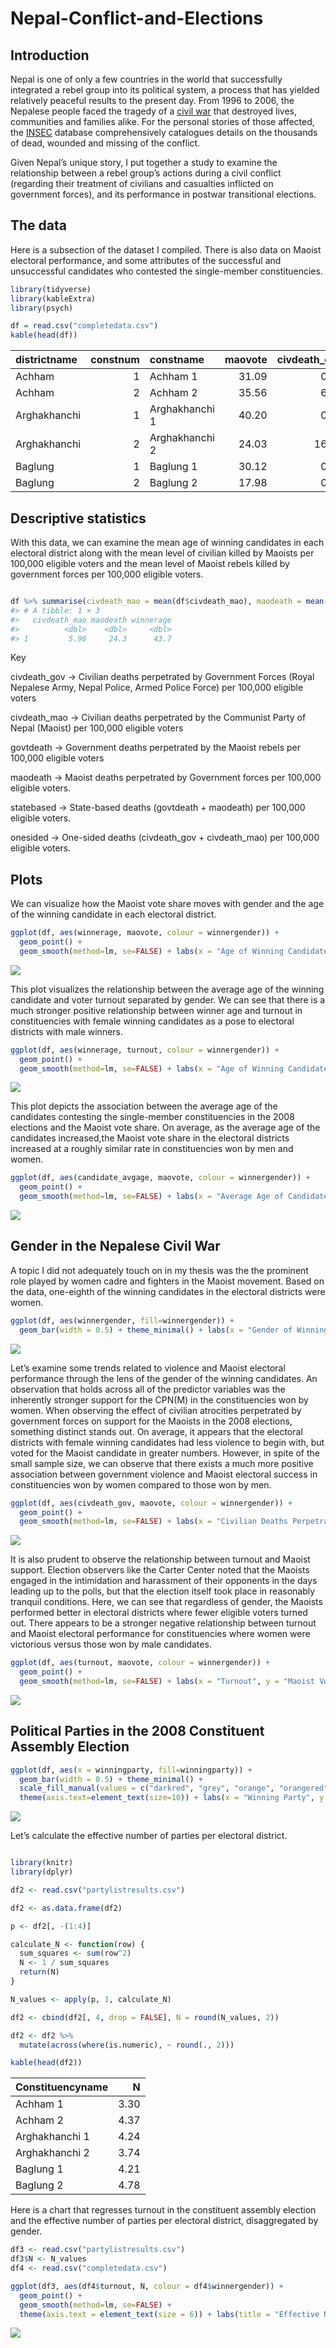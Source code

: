 
<!-- README.md is generated from README.Rmd. Please edit that file -->

# Nepal-Conflict-and-Elections

<!-- badges: start -->
<!-- badges: end -->

## Introduction

Nepal is one of only a few countries in the world that successfully
integrated a rebel group into its political system, a process that has
yielded relatively peaceful results to the present day. From 1996 to
2006, the Nepalese people faced the tragedy of a [civil
war](https://en.wikipedia.org/wiki/Nepalese_Civil_War) that destroyed
lives, communities and families alike. For the personal stories of those
affected, the [INSEC](https://www.insec.org.np/victim) database
comprehensively catalogues details on the thousands of dead, wounded and
missing of the conflict.

Given Nepal’s unique story, I put together a study to examine the
relationship between a rebel group’s actions during a civil conflict
(regarding their treatment of civilians and casualties inflicted on
government forces), and its performance in postwar transitional
elections.

## The data

Here is a subsection of the dataset I compiled. There is also data on
Maoist electoral performance, and some attributes of the successful and
unsuccessful candidates who contested the single-member constituencies.

``` r
library(tidyverse)
library(kableExtra)
library(psych)

df = read.csv("completedata.csv")
kable(head(df))
```

| districtname | constnum | constname      | maovote | civdeath_gov | civdeath_mao | govtdeath | maodeath | statebased | onesided | turnout | candidate_avgage | winnerage | per_femalecandidates | per_malecandidates | winnergender | winningparty |
|:-------------|---------:|:---------------|--------:|-------------:|-------------:|----------:|---------:|-----------:|---------:|--------:|-----------------:|----------:|---------------------:|-------------------:|:-------------|:-------------|
| Achham       |        1 | Achham 1       |   31.09 |         0.00 |         0.00 |      0.00 |     0.00 |       0.00 |     0.00 |   54.53 |            40.57 |        40 |                 0.00 |             100.00 | M            | UML          |
| Achham       |        2 | Achham 2       |   35.56 |         6.27 |         8.36 |    138.97 |    76.27 |      14.63 |   215.24 |   52.82 |            45.50 |        32 |                 0.00 |             100.00 | M            | CPNM         |
| Arghakhanchi |        1 | Arghakhanchi 1 |   40.20 |         0.00 |         0.00 |      0.00 |     0.00 |       0.00 |     0.00 |   55.34 |            44.75 |        46 |                12.50 |              87.50 | M            | CPNM         |
| Arghakhanchi |        2 | Arghakhanchi 2 |   24.03 |        16.19 |         8.63 |     62.59 |    87.42 |      24.82 |   150.01 |   52.05 |            44.33 |        46 |                16.67 |              83.33 | F            | NC           |
| Baglung      |        1 | Baglung 1      |   30.12 |         0.00 |         0.00 |      0.00 |     0.00 |       0.00 |     0.00 |   60.01 |            46.70 |        48 |                10.00 |              90.00 | M            | UML          |
| Baglung      |        2 | Baglung 2      |   17.98 |         0.00 |         0.00 |      0.00 |     0.00 |       0.00 |     0.00 |   55.29 |            47.00 |        66 |                10.00 |              90.00 | M            | RJ           |

## Descriptive statistics

With this data, we can examine the mean age of winning candidates in
each electoral district along with the mean level of civilian killed by
Maoists per 100,000 eligible voters and the mean level of Maoist rebels
killed by government forces per 100,000 eligible voters.

``` r

df %>% summarise(civdeath_mao = mean(df$civdeath_mao), maodeath = mean(df$maodeath), winnerage = mean(df$winnerage))%>% tibble()
#> # A tibble: 1 × 3
#>   civdeath_mao maodeath winnerage
#>          <dbl>    <dbl>     <dbl>
#> 1         5.96     24.3      43.7
```

Key

civdeath_gov -\> Civilian deaths perpetrated by Government Forces (Royal
Nepalese Army, Nepal Police, Armed Police Force) per 100,000 eligible
voters

civdeath_mao -\> Civilian deaths perpetrated by the Communist Party of
Nepal (Maoist) per 100,000 eligible voters

govtdeath -\> Government deaths perpetrated by the Maoist rebels per
100,000 eligible voters

maodeath -\> Maoist deaths perpetrated by Government forces per 100,000
eligible voters.

statebased -\> State-based deaths (govtdeath + maodeath) per 100,000
eligible voters.

onesided -\> One-sided deaths (civdeath_gov + civdeath_mao) per 100,000
eligible voters.

## Plots

We can visualize how the Maoist vote share moves with gender and the age
of the winning candidate in each electoral district.

``` r
ggplot(df, aes(winnerage, maovote, colour = winnergender)) + 
  geom_point() +  
  geom_smooth(method=lm, se=FALSE) + labs(x = "Age of Winning Candidate", y = "Maoist Vote", color = "Gender")
```

![](README_files/figure-gfm/unnamed-chunk-4-1.png)<!-- -->

This plot visualizes the relationship between the average age of the
winning candidate and voter turnout separated by gender. We can see that
there is a much stronger positive relationship between winner age and
turnout in constituencies with female winning candidates as a pose to
electoral districts with male winners.

``` r
ggplot(df, aes(winnerage, turnout, colour = winnergender)) + 
  geom_point() + 
  geom_smooth(method=lm, se=FALSE) + labs(x = "Age of Winning Candidate", y = "Turnout", color = "Gender")
```

![](README_files/figure-gfm/unnamed-chunk-5-1.png)<!-- -->

This plot depicts the association between the average age of the
candidates contesting the single-member constituencies in the 2008
elections and the Maoist vote share. On average, as the average age of
the candidates increased,the Maoist vote share in the electoral
districts increased at a roughly similar rate in constituencies won by
men and women.

``` r
ggplot(df, aes(candidate_avgage, maovote, colour = winnergender)) + 
  geom_point() + 
  geom_smooth(method=lm, se=FALSE) + labs(x = "Average Age of Candidate", y = "Maoist Vote", color = "Gender")
```

![](README_files/figure-gfm/unnamed-chunk-6-1.png)<!-- -->

## Gender in the Nepalese Civil War

A topic I did not adequately touch on in my thesis was the the prominent
role played by women cadre and fighters in the Maoist movement. Based on
the data, one-eighth of the winning candidates in the electoral
districts were women.

``` r
ggplot(df, aes(winnergender, fill=winnergender)) + 
  geom_bar(width = 0.5) + theme_minimal() + labs(x = "Gender of Winning Candidates", y = "Number of Winning Candidates", fill = "Gender")
```

![](README_files/figure-gfm/unnamed-chunk-7-1.png)<!-- -->

Let’s examine some trends related to violence and Maoist electoral
performance through the lens of the gender of the winning candidates. An
observation that holds across all of the predictor variables was the
inherently stronger support for the CPN(M) in the constituencies won by
women. When observing the effect of civilian atrocities perpetrated by
government forces on support for the Maoists in the 2008 elections,
something distinct stands out. On average, it appears that the electoral
districts with female winning candidates had less violence to begin
with, but voted for the Maoist candidate in greater numbers. However, in
spite of the small sample size, we can observe that there exists a much
more positive association between government violence and Maoist
electoral success in constituencies won by women compared to those won
by men.

``` r
ggplot(df, aes(civdeath_gov, maovote, colour = winnergender)) + 
  geom_point() + 
  geom_smooth(method=lm, se=FALSE) + labs(x = "Civilian Deaths Perpetrated by Government Forces", y = "Maoist Vote", color = "Gender")
```

![](README_files/figure-gfm/unnamed-chunk-8-1.png)<!-- -->

It is also prudent to observe the relationship between turnout and
Maoist support. Election observers like the Carter Center noted that the
Maoists engaged in the intimidation and harassment of their opponents in
the days leading up to the polls, but that the election itself took
place in reasonably tranquil conditions. Here, we can see that
regardless of gender, the Maoists performed better in electoral
districts where fewer eligible voters turned out. There appears to be a
stronger negative relationship between turnout and Maoist electoral
performance for constituencies where women were victorious versus those
won by male candidates.

``` r
ggplot(df, aes(turnout, maovote, colour = winnergender)) + 
  geom_point() + 
  geom_smooth(method=lm, se=FALSE) + labs(x = "Turnout", y = "Maoist Vote", color = "Gender")
```

![](README_files/figure-gfm/unnamed-chunk-9-1.png)<!-- -->

## Political Parties in the 2008 Constituent Assembly Election

``` r
ggplot(df, aes(x = winningparty, fill=winningparty)) + 
  geom_bar(width = 0.5) + theme_minimal() +
  scale_fill_manual(values = c("darkred", "grey", "orange", "orangered", "darkgreen" , "#ff8080" , "seagreen" , "firebrick" , "lightgrey" , "red"))+ 
  theme(axis.text=element_text(size=10)) + labs(x = "Winning Party", y = "Number of Seats", fill = "Party")
```

![](README_files/figure-gfm/unnamed-chunk-10-1.png)<!-- -->

Let’s calculate the effective number of parties per electoral district.

``` r

library(knitr)
library(dplyr)

df2 <- read.csv("partylistresults.csv")

df2 <- as.data.frame(df2)

p <- df2[, -(1:4)]

calculate_N <- function(row) {
  sum_squares <- sum(row^2)
  N <- 1 / sum_squares
  return(N)
}

N_values <- apply(p, 1, calculate_N)

df2 <- cbind(df2[, 4, drop = FALSE], N = round(N_values, 2))

df2 <- df2 %>%
  mutate(across(where(is.numeric), ~ round(., 2)))

kable(head(df2))
```

| Constituencyname |    N |
|:-----------------|-----:|
| Achham 1         | 3.30 |
| Achham 2         | 4.37 |
| Arghakhanchi 1   | 4.24 |
| Arghakhanchi 2   | 3.74 |
| Baglung 1        | 4.21 |
| Baglung 2        | 4.78 |

Here is a chart that regresses turnout in the constituent assembly
election and the effective number of parties per electoral district,
disaggregated by gender.

``` r
df3 <- read.csv("partylistresults.csv")
df3$N <- N_values
df4 <- read.csv("completedata.csv")

ggplot(df3, aes(df4$turnout, N, colour = df4$winnergender)) + 
  geom_point() + 
  geom_smooth(method=lm, se=FALSE) +
  theme(axis.text = element_text(size = 6)) + labs(title = "Effective Number of Parties and Turnout" , x = "Turnout" , y = "Effective Number of Parties", color = "Gender")
```

![](README_files/figure-gfm/unnamed-chunk-12-1.png)<!-- -->
